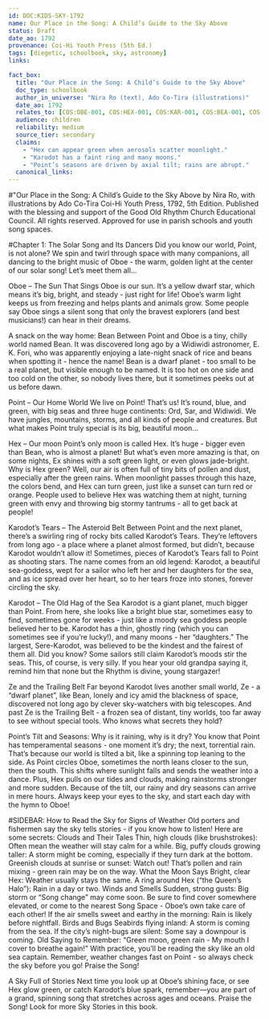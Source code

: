 ```yaml
---
id: DOC:KIDS-SKY-1792
name: Our Place in the Song: A Child’s Guide to the Sky Above
status: Draft
date_ao: 1792
provenance: Coi-Hi Youth Press (5th Ed.)
tags: [diegetic, schoolbook, sky, astronomy]
links:

fact_box:
  title: "Our Place in the Song: A Child’s Guide to the Sky Above"
  doc_type: schoolbook
  author_in_universe: "Nira Ro (text), Ado Co-Tira (illustrations)"
  date_ao: 1792
  relates_to: [COS:OBE-001, COS:HEX-001, COS:KAR-001, COS:BEA-001, COS:ZE-001, COS:BEL-001, GEO:SYS-001, GEO:WAT-001]
  audience: children
  reliability: medium
  source_tier: secondary
  claims:
    - "Hex can appear green when aerosols scatter moonlight."
    - "Karodot has a faint ring and many moons."
    - "Point’s seasons are driven by axial tilt; rains are abrupt."
  canonical_links:
---
```



#"Our Place in the Song: A Child’s Guide to the Sky Above
by Nira Ro, with illustrations by Ado Co-Tira
Coi-Hi Youth Press, 1792, 5th Edition. Published with the blessing and support of the Good Old Rhythm Church Educational Council. All rights reserved. Approved for use in parish schools and youth song spaces.

#Chapter 1: The Solar Song and Its Dancers
Did you know our world, Point, is not alone? We spin and twirl through space with many companions, all dancing to the bright music of Oboe - the warm, golden light at the center of our solar song! Let’s meet them all…

Oboe – The Sun That Sings
Oboe is our sun. It’s a yellow dwarf star, which means it’s big, bright, and steady - just right for life! Oboe’s warm light keeps us from freezing and helps plants and animals grow. Some people say Oboe sings a silent song that only the bravest explorers (and best musicians!) can hear in their dreams.

A snack on the way home: Bean
Between Point and Oboe is a tiny, chilly world named Bean. It was discovered long ago by a Widiwidi astronomer, E. K. Fori, who was apparently enjoying a late-night snack of rice and beans when spotting it - hence the name!
Bean is a dwarf planet - too small to be a real planet, but visible enough to be named. It is too hot on one side and too cold on the other, so nobody lives there, but it sometimes peeks out at us before dawn.

Point – Our Home World
We live on Point! That’s us! It’s round, blue, and green, with big seas and three huge continents: Ord, Sar, and Widiwidi. We have jungles, mountains, storms, and all kinds of people and creatures.
But what makes Point truly special is its big, beautiful moon…

Hex – Our moon
Point’s only moon is called Hex. It’s huge - bigger even than Bean, who is almost a planet! But what’s even more amazing is that, on some nights, Ex shines with a soft green light, or even glows jade-bright.
Why is Hex green? Well, our air is often full of tiny bits of pollen and dust, especially after the green rains. When moonlight passes through this haze, the colors bend, and Hex can turn green, just like a sunset can turn red or orange.
People used to believe Hex was watching them at night, turning green with envy and throwing big stormy tantrums - all to get back at people!

Karodot’s Tears – The Asteroid Belt
Between Point and the next planet, there’s a swirling ring of rocky bits called Karodot’s Tears. They’re leftovers from long ago - a place where a planet almost formed, but didn’t, because Karodot wouldn’t allow it! Sometimes, pieces of Karodot’s Tears fall to Point as shooting stars.
The name comes from an old legend: Karodot, a beautiful sea-goddess, wept for a sailor who left her and her daughters for the sea, and as ice spread over her heart, so to her tears froze into stones, forever circling the sky.

Karodot – The Old Hag of the Sea
Karodot is a giant planet, much bigger than Point. From here, she looks like a bright blue star, sometimes easy to find, sometimes gone for weeks - just like a moody sea goddess people believed her to be.
Karodot has a thin, ghostly ring (which you can sometimes see if you’re lucky!), and many moons - her “daughters.” The largest, Sere-Karodot, was believed to be the kindest and the fairest of them all. 
Did you know? Some sailors still claim Karodot’s moods stir the seas. This, of course, is very silly. If you hear your old grandpa saying it, remind him that none but the Rhythm is divine, young stargazer!

Ze and the Trailing Belt
Far beyond Karodot lives another small world, Ze - a “dwarf planet”, like Bean, lonely and icy amid the blackness of space, discovered not long ago by clever sky-watchers with big telescopes.
And past Ze is the Trailing Belt - a frozen sea of distant, tiny worlds, too far away to see without special tools. Who knows what secrets they hold?

Point’s Tilt and Seasons: Why is it raining, why is it dry?
You know that Point has temperamental seasons - one moment it’s dry; the next, torrential rain. That’s because our world is tilted a bit, like a spinning top leaning to the side.
As Point circles Oboe, sometimes the north leans closer to the sun, then the south. This shifts where sunlight falls and sends the weather into a dance. Plus, Hex pulls on our tides and clouds, making rainstorms stronger and more sudden.
Because of the tilt, our rainy and dry seasons can arrive in mere hours. Always keep your eyes to the sky, and start each day with the hymn to Oboe! 

#SIDEBAR: How to Read the Sky for Signs of Weather
Old porters and fishermen say the sky tells stories - if you know how to listen! Here are some secrets:
Clouds and Their Tales
Thin, high clouds (like brushstrokes): Often mean the weather will stay calm for a while.
Big, puffy clouds growing taller: A storm might be coming, especially if they turn dark at the bottom.
Greenish clouds at sunrise or sunset: Watch out! That’s pollen and rain mixing - green rain may be on the way.
What the Moon Says
Bright, clear Hex: Weather usually stays the same.
A ring around Hex (“the Queen’s Halo”): Rain in a day or two.
Winds and Smells
Sudden, strong gusts: Big storm or “Song change” may come soon. Be sure to find cover somewhere elevated, or come to the nearest Song Space - Oboe’s own take care of each other!
If the air smells sweet and earthy in the morning: Rain is likely before nightfall.
Birds and Bugs
Seabirds flying inland: A storm is coming from the sea.
If the city’s night-bugs are silent: Some say a downpour is coming.
Old Saying to Remember:
“Green moon, green rain -
My mouth I cover to breathe again!”
With practice, you’ll be reading the sky like an old sea captain. Remember, weather changes fast on Point - so always check the sky before you go! Praise the Song!

A Sky Full of Stories
Next time you look up at Oboe’s shining face, or see Hex glow green, or catch Karodot’s blue spark, remember—you are part of a grand, spinning song that stretches across ages and oceans.
Praise the Song!
Look for more Sky Stories in this book.